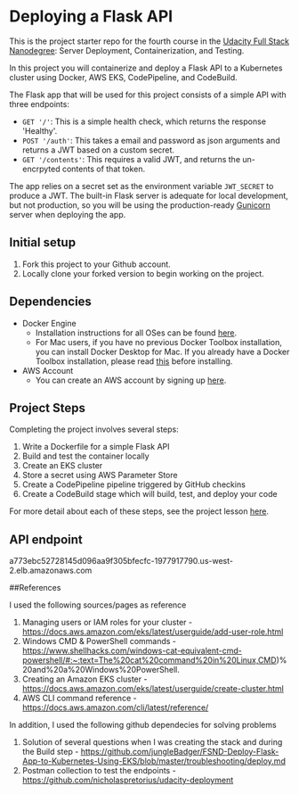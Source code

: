 # Deploying a Flask API

This is the project starter repo for the fourth course in the [Udacity Full Stack Nanodegree](https://www.udacity.com/course/full-stack-web-developer-nanodegree--nd004): Server Deployment, Containerization, and Testing.

In this project you will containerize and deploy a Flask API to a Kubernetes cluster using Docker, AWS EKS, CodePipeline, and CodeBuild.

The Flask app that will be used for this project consists of a simple API with three endpoints:

- `GET '/'`: This is a simple health check, which returns the response 'Healthy'. 
- `POST '/auth'`: This takes a email and password as json arguments and returns a JWT based on a custom secret.
- `GET '/contents'`: This requires a valid JWT, and returns the un-encrpyted contents of that token. 

The app relies on a secret set as the environment variable `JWT_SECRET` to produce a JWT. The built-in Flask server is adequate for local development, but not production, so you will be using the production-ready [Gunicorn](https://gunicorn.org/) server when deploying the app.

## Initial setup
1. Fork this project to your Github account.
2. Locally clone your forked version to begin working on the project.

## Dependencies

- Docker Engine
    - Installation instructions for all OSes can be found [here](https://docs.docker.com/install/).
    - For Mac users, if you have no previous Docker Toolbox installation, you can install Docker Desktop for Mac. If you already have a Docker Toolbox installation, please read [this](https://docs.docker.com/docker-for-mac/docker-toolbox/) before installing.
 - AWS Account
     - You can create an AWS account by signing up [here](https://aws.amazon.com/#).
     
## Project Steps

Completing the project involves several steps:

1. Write a Dockerfile for a simple Flask API
2. Build and test the container locally
3. Create an EKS cluster
4. Store a secret using AWS Parameter Store
5. Create a CodePipeline pipeline triggered by GitHub checkins
6. Create a CodeBuild stage which will build, test, and deploy your code

For more detail about each of these steps, see the project lesson [here](https://classroom.udacity.com/nanodegrees/nd004/parts/1d842ebf-5b10-4749-9e5e-ef28fe98f173/modules/ac13842f-c841-4c1a-b284-b47899f4613d/lessons/becb2dac-c108-4143-8f6c-11b30413e28d/concepts/092cdb35-28f7-4145-b6e6-6278b8dd7527).

## API endpoint

a773ebc52728145d096aa9f305bfecfc-1977917790.us-west-2.elb.amazonaws.com

##References

I used the following sources/pages as reference

1. Managing users or IAM roles for your cluster - https://docs.aws.amazon.com/eks/latest/userguide/add-user-role.html
2. Windows CMD & PowerShell commands - https://www.shellhacks.com/windows-cat-equivalent-cmd-powershell/#:~:text=The%20cat%20command%20in%20Linux,CMD)%20and%20a%20Windows%20PowerShell.
3. Creating an Amazon EKS cluster - https://docs.aws.amazon.com/eks/latest/userguide/create-cluster.html
4. AWS CLI command reference - https://docs.aws.amazon.com/cli/latest/reference/

In addition, I used the following github dependecies for solving problems

1. Solution of several questions when I was creating the stack and during the Build step - https://github.com/jungleBadger/FSND-Deploy-Flask-App-to-Kubernetes-Using-EKS/blob/master/troubleshooting/deploy.md
2. Postman collection to test the endpoints - https://github.com/nicholaspretorius/udacity-deployment
